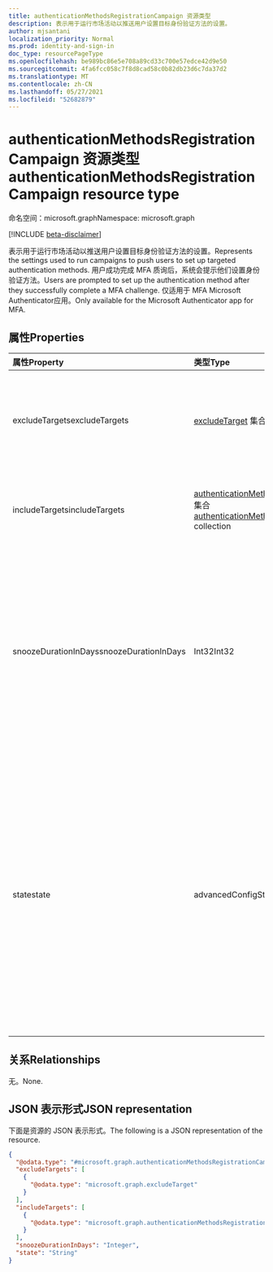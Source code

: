 ```yaml
---
title: authenticationMethodsRegistrationCampaign 资源类型
description: 表示用于运行市场活动以推送用户设置目标身份验证方法的设置。
author: mjsantani
localization_priority: Normal
ms.prod: identity-and-sign-in
doc_type: resourcePageType
ms.openlocfilehash: be989bc86e5e708a89cd33c700e57edce42d9e50
ms.sourcegitcommit: 4fa6fcc058c7f8d8cad58c0b82db23d6c7da37d2
ms.translationtype: MT
ms.contentlocale: zh-CN
ms.lasthandoff: 05/27/2021
ms.locfileid: "52682879"
---
```

# <a name="authenticationmethodsregistrationcampaign-resource-type"></a><span data-ttu-id="673af-103">authenticationMethodsRegistrationCampaign 资源类型</span><span class="sxs-lookup"><span data-stu-id="673af-103">authenticationMethodsRegistrationCampaign resource type</span></span>

<span data-ttu-id="673af-104">命名空间：microsoft.graph</span><span class="sxs-lookup"><span data-stu-id="673af-104">Namespace: microsoft.graph</span></span>

[!INCLUDE [beta-disclaimer](../../includes/beta-disclaimer.md)]

<span data-ttu-id="673af-105">表示用于运行市场活动以推送用户设置目标身份验证方法的设置。</span><span class="sxs-lookup"><span data-stu-id="673af-105">Represents the settings used to run campaigns to push users to set up targeted authentication methods.</span></span> <span data-ttu-id="673af-106">用户成功完成 MFA 质询后，系统会提示他们设置身份验证方法。</span><span class="sxs-lookup"><span data-stu-id="673af-106">Users are prompted to set up the authentication method after they successfully complete a MFA challenge.</span></span> <span data-ttu-id="673af-107">仅适用于 MFA Microsoft Authenticator应用。</span><span class="sxs-lookup"><span data-stu-id="673af-107">Only available for the Microsoft Authenticator app for MFA.</span></span>

## <a name="properties"></a><span data-ttu-id="673af-108">属性</span><span class="sxs-lookup"><span data-stu-id="673af-108">Properties</span></span>
|<span data-ttu-id="673af-109">属性</span><span class="sxs-lookup"><span data-stu-id="673af-109">Property</span></span>|<span data-ttu-id="673af-110">类型</span><span class="sxs-lookup"><span data-stu-id="673af-110">Type</span></span>|<span data-ttu-id="673af-111">说明</span><span class="sxs-lookup"><span data-stu-id="673af-111">Description</span></span>|
|:---|:---|:---|
|<span data-ttu-id="673af-112">excludeTargets</span><span class="sxs-lookup"><span data-stu-id="673af-112">excludeTargets</span></span>|<span data-ttu-id="673af-113">[excludeTarget](../resources/excludetarget.md) 集合</span><span class="sxs-lookup"><span data-stu-id="673af-113">[excludeTarget](../resources/excludetarget.md) collection</span></span>|<span data-ttu-id="673af-114">系统提示他们设置身份验证方法时排除的用户和用户组。</span><span class="sxs-lookup"><span data-stu-id="673af-114">Users and groups of users that are excluded from being prompted to set up the authentication method.</span></span>|
|<span data-ttu-id="673af-115">includeTargets</span><span class="sxs-lookup"><span data-stu-id="673af-115">includeTargets</span></span>|<span data-ttu-id="673af-116">[authenticationMethodsRegistrationCampaignIncludeTarget](../resources/authenticationmethodsregistrationcampaignincludetarget.md) 集合</span><span class="sxs-lookup"><span data-stu-id="673af-116">[authenticationMethodsRegistrationCampaignIncludeTarget](../resources/authenticationmethodsregistrationcampaignincludetarget.md) collection</span></span>|<span data-ttu-id="673af-117">提示设置身份验证方法的用户和用户组。</span><span class="sxs-lookup"><span data-stu-id="673af-117">Users and groups of users that are prompted to set up the authentication method.</span></span>|
|<span data-ttu-id="673af-118">snoozeDurationInDays</span><span class="sxs-lookup"><span data-stu-id="673af-118">snoozeDurationInDays</span></span>|<span data-ttu-id="673af-119">Int32</span><span class="sxs-lookup"><span data-stu-id="673af-119">Int32</span></span>|<span data-ttu-id="673af-120">指定用户在选择"Not now"并暂停提示时再次看到提示的天数。</span><span class="sxs-lookup"><span data-stu-id="673af-120">Specifies the number of days that the user sees a prompt again if they select "Not now" and snoozes the prompt.</span></span> <span data-ttu-id="673af-121">最少 0 天。</span><span class="sxs-lookup"><span data-stu-id="673af-121">Minimum 0 days.</span></span> <span data-ttu-id="673af-122">最大值：14 天。</span><span class="sxs-lookup"><span data-stu-id="673af-122">Maximum: 14 days.</span></span> <span data-ttu-id="673af-123">如果值为"0"- 每次尝试 MFA 时都会提示用户。</span><span class="sxs-lookup"><span data-stu-id="673af-123">If the value is “0” – The user is prompted during every MFA attempt.</span></span>|
|<span data-ttu-id="673af-124">state</span><span class="sxs-lookup"><span data-stu-id="673af-124">state</span></span>|<span data-ttu-id="673af-125">advancedConfigState</span><span class="sxs-lookup"><span data-stu-id="673af-125">advancedConfigState</span></span>|<span data-ttu-id="673af-126">启用或禁用该功能。</span><span class="sxs-lookup"><span data-stu-id="673af-126">Enable or disable the feature.</span></span> <span data-ttu-id="673af-127">可取值为：`default`、`enabled`、`disabled`、`unknownFutureValue`。</span><span class="sxs-lookup"><span data-stu-id="673af-127">Possible values are: `default`, `enabled`, `disabled`, `unknownFutureValue`.</span></span> <span data-ttu-id="673af-128">当配置尚未明确设置并使用 Azure AD 的默认行为进行设置时 `default` ，将使用该值。</span><span class="sxs-lookup"><span data-stu-id="673af-128">The `default` value is used when the configuration hasn't been explicitly set and uses the default behavior of Azure AD for the setting.</span></span> <span data-ttu-id="673af-129">默认值为 `disabled`。</span><span class="sxs-lookup"><span data-stu-id="673af-129">The default value is `disabled`.</span></span>|

## <a name="relationships"></a><span data-ttu-id="673af-130">关系</span><span class="sxs-lookup"><span data-stu-id="673af-130">Relationships</span></span>
<span data-ttu-id="673af-131">无。</span><span class="sxs-lookup"><span data-stu-id="673af-131">None.</span></span>

## <a name="json-representation"></a><span data-ttu-id="673af-132">JSON 表示形式</span><span class="sxs-lookup"><span data-stu-id="673af-132">JSON representation</span></span>
<span data-ttu-id="673af-133">下面是资源的 JSON 表示形式。</span><span class="sxs-lookup"><span data-stu-id="673af-133">The following is a JSON representation of the resource.</span></span>
<!-- {
  "blockType": "resource",
  "@odata.type": "microsoft.graph.authenticationMethodsRegistrationCampaign"
}
-->
``` json
{
  "@odata.type": "#microsoft.graph.authenticationMethodsRegistrationCampaign",
  "excludeTargets": [
    {
      "@odata.type": "microsoft.graph.excludeTarget"
    }
  ],
  "includeTargets": [
    {
      "@odata.type": "microsoft.graph.authenticationMethodsRegistrationCampaignIncludeTarget"
    }
  ],
  "snoozeDurationInDays": "Integer",
  "state": "String"
}
```
